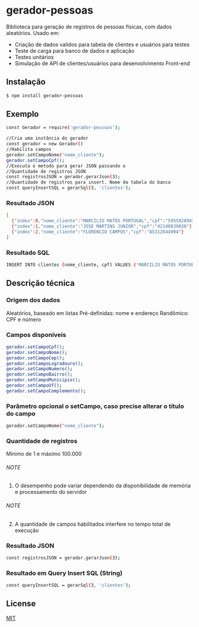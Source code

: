 # gerador-pessoas
Biblioteca para geração de registros de pessoas físicas, com dados aleatórios.
Usado em:
 - Criação de dados validos para tabela de clientes e usuários para testes
 - Teste de carga para banco de dados e aplicação
 - Testes unitários
 - Simulação de API de clientes/usuários para desenvolvimento Front-end


## Instalação
```bash
$ npm install gerador-pessoas
```

## Exemplo
```bash
const Gerador = require('gerador-pessoas');

//Cria uma instância do gerador
const gerador = new Gerador()
//Habilita campos
gerador.setCampoNome("nome_cliente");
gerador.setCampoCpf();
//Executa o metodo para gerar JSON passando o 
//Quantidade de registros JSON
const registrosJSON = gerador.gerarJson(3);
//Quantidade de registros para insert. Nome da tabela do banco
const queryInsertSQL = gerarSql(3, 'clientes');
```

### Resultado JSON
```bash
[
  {"index":0,"nome_cliente":"MARCILIO MATOS PORTUGAL","cpf":"59550289435"},
  {"index":1,"nome_cliente":"JOSE MARTINS JUNIOR","cpf":"42140839030"},
  {"index":2,"nome_cliente":"FLORENCIO CAMPOS","cpf":"85312644994"}
]
```

### Resultado SQL
```bash
INSERT INTO clientes (nome_cliente, cpf) VALUES ('MARCILIO MATOS PORTUGAL','59550289435'), ('JOSE MARTINS JUNIOR','42140839030'), ('FLORENCIO CAMPOS','85312644994')
```

## Descrição técnica

### Origem dos dados
Aleatórios, baseado em listas Pré-definidas: nome e endereço
Randômico: CPF e número

### Campos disponíveis
```bash
gerador.setCampoCpf();
gerador.setCampoNome();
gerador.setCampoCep();
gerador.setCampoLogradouro();
gerador.setCampoNumero();
gerador.setCampoBairro();
gerador.setCampoMunicipio();
gerador.setCampoUf();
gerador.setCampoComplemento();
```

### Parâmetro opcional o setCampo, caso precise alterar o título do campo
```bash
gerador.setCampoNome("nome_cliente");
```

### Quantidade de registros
Mínimo de 1 e máximo 100.000
###### NOTE
 1) O desempenho pode variar dependendo da disponibilidade 
  de memória e processamento do servidor
###### NOTE
 2) A quantidade de campos habilitados interfere no 
  tempo total de execução

### Resultado JSON
```bash
const registrosJSON = gerador.gerarJson(3);
```

### Resultado em Query Insert SQL (String)
```bash
const queryInsertSQL = gerarSql(3, 'clientes');
```

## License
[MIT](LICENSE)
